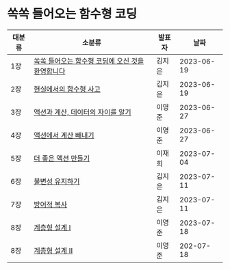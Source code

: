# 쏙쏙 들어오는 함수형 코딩

| 대분류 | 소분류                                                              | 발표자 | 날짜       |
| ------ | ------------------------------------------------------------------- | ------ | ---------- |
| 1장    | [쏙쏙 들어오는 함수형 코딩에 오신 것을 환영합니다](Chapter%2001.md) | 김지은 | 2023-06-19 |
| 2장    | [현실에서의 함수형 사고](Chapter%2002.md)                           | 김지은 | 2023-06-19 |
| 3장    | [액션과 계산, 데이터의 자이를 알기](Chapter%2003.md)                | 이영준 | 2023-06-27 |
| 4장    | [액션에서 계산 빼내기](Chapter%2004.md)                             | 이영준 | 2023-06-27 |
| 5장    | [더 좋은 액션 만들기](Chapter%2005.md)                              | 이재희 | 2023-07-04 |
| 6장    | [불변성 유지하기](Chapter%2006.md)                                  | 김지은 | 2023-07-11 |
| 7장    | [방어적 복사](Chapter%2007.md)                                      | 김지은 | 2023-07-11 |
| 8장    | [계층형 설계 I](Chapter%2008.md)                                    | 이영준 | 2023-07-18 |
| 8장    | [계층형 설계 II](Chapter%2009.md)                                   | 이영준 | 202-07-18  |
